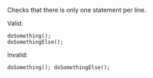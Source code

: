 
Checks that there is only one statement per line.

Valid:
````
doSomething();
doSomethingElse();
````

Invalid:
````
doSomething(); doSomethingElse();
````
